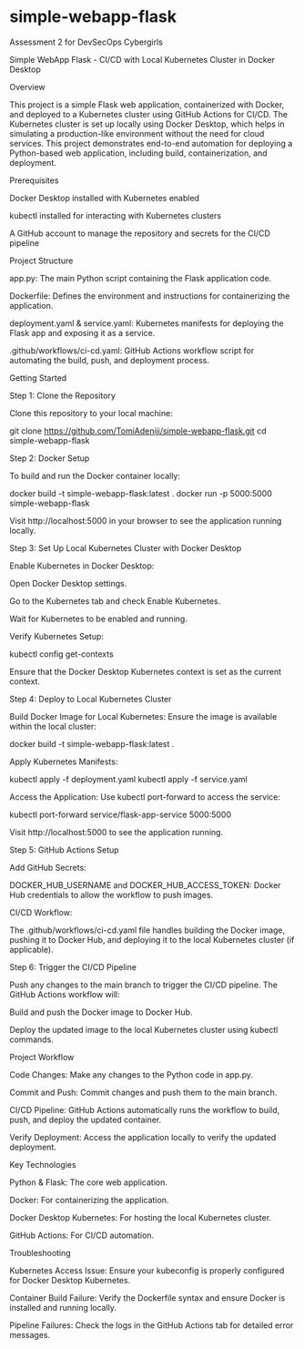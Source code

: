 # simple-webapp-flask
Assessment 2 for DevSecOps Cybergirls



Simple WebApp Flask - CI/CD with Local Kubernetes Cluster in Docker Desktop

Overview

This project is a simple Flask web application, containerized with Docker, and deployed to a Kubernetes cluster using GitHub Actions for CI/CD. The Kubernetes cluster is set up locally using Docker Desktop, which helps in simulating a production-like environment without the need for cloud services. This project demonstrates end-to-end automation for deploying a Python-based web application, including build, containerization, and deployment.

Prerequisites

Docker Desktop installed with Kubernetes enabled

kubectl installed for interacting with Kubernetes clusters

A GitHub account to manage the repository and secrets for the CI/CD pipeline

Project Structure

app.py: The main Python script containing the Flask application code.

Dockerfile: Defines the environment and instructions for containerizing the application.

deployment.yaml & service.yaml: Kubernetes manifests for deploying the Flask app and exposing it as a service.

.github/workflows/ci-cd.yaml: GitHub Actions workflow script for automating the build, push, and deployment process.

Getting Started

Step 1: Clone the Repository

Clone this repository to your local machine:

git clone https://github.com/TomiAdeniji/simple-webapp-flask.git
cd simple-webapp-flask

Step 2: Docker Setup

To build and run the Docker container locally:

docker build -t simple-webapp-flask:latest .
docker run -p 5000:5000 simple-webapp-flask

Visit http://localhost:5000 in your browser to see the application running locally.

Step 3: Set Up Local Kubernetes Cluster with Docker Desktop

Enable Kubernetes in Docker Desktop:

Open Docker Desktop settings.

Go to the Kubernetes tab and check Enable Kubernetes.

Wait for Kubernetes to be enabled and running.

Verify Kubernetes Setup:

kubectl config get-contexts

Ensure that the Docker Desktop Kubernetes context is set as the current context.

Step 4: Deploy to Local Kubernetes Cluster

Build Docker Image for Local Kubernetes:
Ensure the image is available within the local cluster:

docker build -t simple-webapp-flask:latest .

Apply Kubernetes Manifests:

kubectl apply -f deployment.yaml
kubectl apply -f service.yaml

Access the Application:
Use kubectl port-forward to access the service:

kubectl port-forward service/flask-app-service 5000:5000

Visit http://localhost:5000 to see the application running.

Step 5: GitHub Actions Setup

Add GitHub Secrets:

DOCKER_HUB_USERNAME and DOCKER_HUB_ACCESS_TOKEN: Docker Hub credentials to allow the workflow to push images.

CI/CD Workflow:

The .github/workflows/ci-cd.yaml file handles building the Docker image, pushing it to Docker Hub, and deploying it to the local Kubernetes cluster (if applicable).

Step 6: Trigger the CI/CD Pipeline

Push any changes to the main branch to trigger the CI/CD pipeline.
The GitHub Actions workflow will:

Build and push the Docker image to Docker Hub.

Deploy the updated image to the local Kubernetes cluster using kubectl commands.

Project Workflow

Code Changes: Make any changes to the Python code in app.py.

Commit and Push: Commit changes and push them to the main branch.

CI/CD Pipeline: GitHub Actions automatically runs the workflow to build, push, and deploy the updated container.

Verify Deployment: Access the application locally to verify the updated deployment.

Key Technologies

Python & Flask: The core web application.

Docker: For containerizing the application.

Docker Desktop Kubernetes: For hosting the local Kubernetes cluster.

GitHub Actions: For CI/CD automation.

Troubleshooting

Kubernetes Access Issue: Ensure your kubeconfig is properly configured for Docker Desktop Kubernetes.

Container Build Failure: Verify the Dockerfile syntax and ensure Docker is installed and running locally.

Pipeline Failures: Check the logs in the GitHub Actions tab for detailed error messages.

